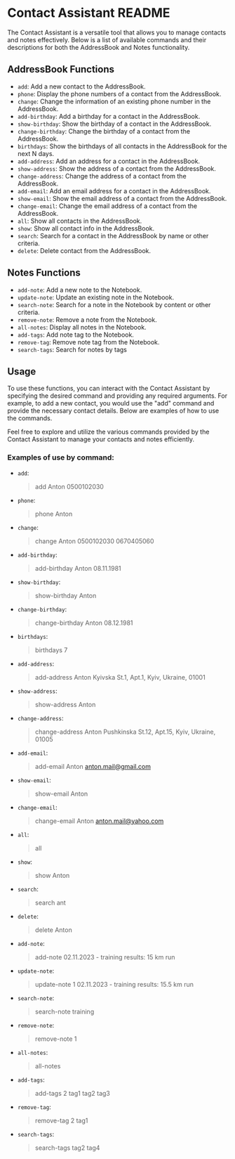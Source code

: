 # Contact Assistant README

The Contact Assistant is a versatile tool that allows you to manage contacts and notes effectively. Below is a list of available commands and their descriptions for both the AddressBook and Notes functionality.

## AddressBook Functions

- `add`: Add a new contact to the AddressBook.
- `phone`: Display the phone numbers of a contact from the AddressBook.
- `change`: Change the information of an existing phone number in the AddressBook.
- `add-birthday`: Add a birthday for a contact in the AddressBook.
- `show-birthday`: Show the birthday of a contact in the AddressBook.
- `change-birthday`: Change the birthday of a contact from the AddressBook.
- `birthdays`: Show the birthdays of all contacts in the AddressBook for the next N days.
- `add-address`: Add an address for a contact in the AddressBook.
- `show-address`: Show the address of a contact from the AddressBook.
- `change-address`: Change the address of a contact from the AddressBook.
- `add-email`: Add an email address for a contact in the AddressBook.
- `show-email`: Show the email address of a contact from the AddressBook.
- `change-email`: Change the email address of a contact from the AddressBook.
- `all`: Show all contacts in the AddressBook.
- `show`: Show all contact info in the AddressBook.
- `search`: Search for a contact in the AddressBook by name or other criteria.
- `delete`: Delete contact from the AddressBook.

## Notes Functions

- `add-note`: Add a new note to the Notebook.
- `update-note`: Update an existing note in the Notebook.
- `search-note`: Search for a note in the Notebook by content or other criteria.
- `remove-note`: Remove a note from the Notebook.
- `all-notes`: Display all notes in the Notebook.
- `add-tags`: Add note tag to the Notebook.
- `remove-tag`: Remove note tag from the Notebook.
- `search-tags`: Search for notes by tags

## Usage

To use these functions, you can interact with the Contact Assistant by specifying the desired command and providing any required arguments. For example, to add a new contact, you would use the "add" command and provide the necessary contact details. Below are examples of how to use the commands.

Feel free to explore and utilize the various commands provided by the Contact Assistant to manage your contacts and notes efficiently.

### Examples of use by command:

- `add`:
  > add Anton 0500102030
- `phone`:
  > phone Anton
- `change`:
  > change Anton 0500102030 0670405060
- `add-birthday`:
  > add-birthday Anton 08.11.1981
- `show-birthday`:
  > show-birthday Anton
- `change-birthday`:
  > change-birthday Anton 08.12.1981
- `birthdays`:
  > birthdays 7
- `add-address`:
  > add-address Anton Kyivska St.1, Apt.1, Kyiv, Ukraine, 01001
- `show-address`:
  > show-address Anton
- `change-address`:
  > change-address Anton Pushkinska St.12, Apt.15, Kyiv, Ukraine, 01005
- `add-email`:
  > add-email Anton anton.mail@gmail.com
- `show-email`:
  > show-email Anton
- `change-email`:
  > change-email Anton anton.mail@yahoo.com
- `all`:
  > all
- `show`:
  > show Anton
- `search`:
  > search ant
- `delete`:
  > delete Anton
- `add-note`:
  > add-note 02.11.2023 - training results: 15 km run
- `update-note`:
  > update-note 1 02.11.2023 - training results: 15.5 km run
- `search-note`:
  > search-note training
- `remove-note`:
  > remove-note 1
- `all-notes`:
  > all-notes
- `add-tags`:
  > add-tags 2 tag1 tag2 tag3
- `remove-tag`:
  > remove-tag 2 tag1
- `search-tags`:
  > search-tags tag2 tag4
